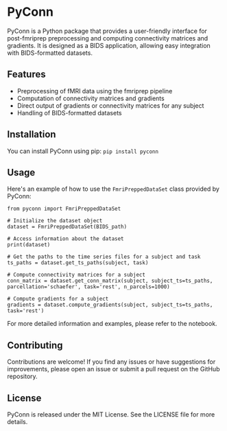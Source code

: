 # PyConn

PyConn is a Python package that provides a user-friendly interface for post-fmriprep preprocessing and computing connectivity matrices and gradients. It is designed as a BIDS application, allowing easy integration with BIDS-formatted datasets.

## Features

- Preprocessing of fMRI data using the fmriprep pipeline
- Computation of connectivity matrices and gradients
- Direct output of gradients or connectivity matrices for any subject
- Handling of BIDS-formatted datasets

## Installation

You can install PyConn using pip: `pip install pyconn`

## Usage

Here's an example of how to use the `FmriPreppedDataSet` class provided by PyConn:

```
from pyconn import FmriPreppedDataSet

# Initialize the dataset object
dataset = FmriPreppedDataSet(BIDS_path)

# Access information about the dataset
print(dataset)

# Get the paths to the time series files for a subject and task
ts_paths = dataset.get_ts_paths(subject, task)

# Compute connectivity matrices for a subject
conn_matrix = dataset.get_conn_matrix(subject, subject_ts=ts_paths, parcellation='schaefer', task='rest', n_parcels=1000)

# Compute gradients for a subject
gradients = dataset.compute_gradients(subject, subject_ts=ts_paths, task='rest')
```
For more detailed information and examples, please refer to the notebook.

## Contributing

Contributions are welcome! If you find any issues or have suggestions for improvements, please open an issue or submit a pull request on the GitHub repository.

## License

PyConn is released under the MIT License. See the LICENSE file for more details.